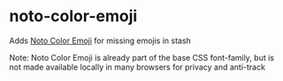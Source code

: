 # noto-color-emoji

Adds [Noto Color Emoji](https://fonts.google.com/noto/specimen/Noto+Color+Emoji) for missing emojis in stash

Note: Noto Color Emoji is already part of the base CSS font-family, but is not made available locally in many browsers for privacy and anti-track